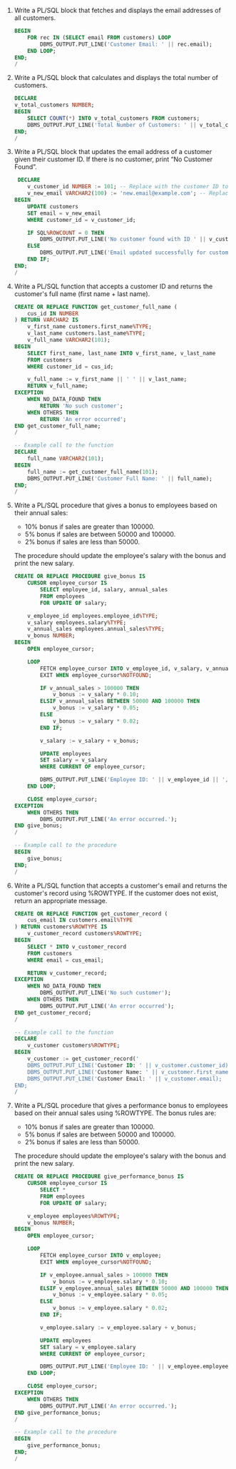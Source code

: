 1. Write a PL/SQL block that fetches and displays the email addresses of all customers.

    ```sql
    BEGIN
        FOR rec IN (SELECT email FROM customers) LOOP
            DBMS_OUTPUT.PUT_LINE('Customer Email: ' || rec.email);
        END LOOP;
    END;
    /
    ```

2. Write a PL/SQL block that calculates and displays the total number of customers.
    
    ```sql
    DECLARE
    v_total_customers NUMBER;
    BEGIN
        SELECT COUNT(*) INTO v_total_customers FROM customers;
        DBMS_OUTPUT.PUT_LINE('Total Number of Customers: ' || v_total_customers);
    END;
    / 
    ```

3. Write a PL/SQL block that updates the email address of a customer given their customer ID. If there is no customer, print “No Customer Found”.

    ```sql
     DECLARE
        v_customer_id NUMBER := 101; -- Replace with the customer ID to update
        v_new_email VARCHAR2(100) := 'new.email@example.com'; -- Replace with the new email address
    BEGIN
        UPDATE customers
        SET email = v_new_email
        WHERE customer_id = v_customer_id;

        IF SQL%ROWCOUNT = 0 THEN
            DBMS_OUTPUT.PUT_LINE('No customer found with ID ' || v_customer_id);
        ELSE
            DBMS_OUTPUT.PUT_LINE('Email updated successfully for customer ID ' || v_customer_id);
        END IF;
    END;
    /   
    ```

4. Write a PL/SQL function that accepts a customer ID and returns the customer's full name (first name + last name).

    ```sql
    CREATE OR REPLACE FUNCTION get_customer_full_name (
        cus_id IN NUMBER
    ) RETURN VARCHAR2 IS
        v_first_name customers.first_name%TYPE;
        v_last_name customers.last_name%TYPE;
        v_full_name VARCHAR2(101);
    BEGIN
        SELECT first_name, last_name INTO v_first_name, v_last_name
        FROM customers
        WHERE customer_id = cus_id;

        v_full_name := v_first_name || ' ' || v_last_name;
        RETURN v_full_name;
    EXCEPTION
        WHEN NO_DATA_FOUND THEN
            RETURN 'No such customer';
        WHEN OTHERS THEN
            RETURN 'An error occurred';
    END get_customer_full_name;
    /

    -- Example call to the function
    DECLARE
        full_name VARCHAR2(101);
    BEGIN
        full_name := get_customer_full_name(101);
        DBMS_OUTPUT.PUT_LINE('Customer Full Name: ' || full_name);
    END;
    /
    ```

5. Write a PL/SQL procedure that gives a bonus to employees based on their annual sales:
    - 10% bonus if sales are greater than 100000.
    - 5% bonus if sales are between 50000 and 100000.
    - 2% bonus if sales are less than 50000.

    The procedure should update the employee's salary with the bonus and print the new salary.

    ```sql
    CREATE OR REPLACE PROCEDURE give_bonus IS
        CURSOR employee_cursor IS
            SELECT employee_id, salary, annual_sales
            FROM employees
            FOR UPDATE OF salary;

        v_employee_id employees.employee_id%TYPE;
        v_salary employees.salary%TYPE;
        v_annual_sales employees.annual_sales%TYPE;
        v_bonus NUMBER;
    BEGIN
        OPEN employee_cursor;

        LOOP
            FETCH employee_cursor INTO v_employee_id, v_salary, v_annual_sales;
            EXIT WHEN employee_cursor%NOTFOUND;

            IF v_annual_sales > 100000 THEN
                v_bonus := v_salary * 0.10;
            ELSIF v_annual_sales BETWEEN 50000 AND 100000 THEN
                v_bonus := v_salary * 0.05;
            ELSE
                v_bonus := v_salary * 0.02;
            END IF;

            v_salary := v_salary + v_bonus;

            UPDATE employees
            SET salary = v_salary
            WHERE CURRENT OF employee_cursor;

            DBMS_OUTPUT.PUT_LINE('Employee ID: ' || v_employee_id || ', New Salary: ' || v_salary);
        END LOOP;

        CLOSE employee_cursor;
    EXCEPTION
        WHEN OTHERS THEN
            DBMS_OUTPUT.PUT_LINE('An error occurred.');
    END give_bonus;
    /

    -- Example call to the procedure
    BEGIN
        give_bonus;
    END;
    /
    ```

6. Write a PL/SQL function that accepts a customer's email and returns the customer's record using %ROWTYPE. If the customer does not exist, return an appropriate message.

    ```sql
    CREATE OR REPLACE FUNCTION get_customer_record (
        cus_email IN customers.email%TYPE
    ) RETURN customers%ROWTYPE IS
        v_customer_record customers%ROWTYPE;
    BEGIN
        SELECT * INTO v_customer_record
        FROM customers
        WHERE email = cus_email;

        RETURN v_customer_record;
    EXCEPTION
        WHEN NO_DATA_FOUND THEN
            DBMS_OUTPUT.PUT_LINE('No such customer');
        WHEN OTHERS THEN
            DBMS_OUTPUT.PUT_LINE('An error occurred');
    END get_customer_record;
    /

    -- Example call to the function
    DECLARE
        v_customer customers%ROWTYPE;
    BEGIN
        v_customer := get_customer_record('
        DBMS_OUTPUT.PUT_LINE('Customer ID: ' || v_customer.customer_id);
        DBMS_OUTPUT.PUT_LINE('Customer Name: ' || v_customer.first_name || ' ' || v_customer.last_name);
        DBMS_OUTPUT.PUT_LINE('Customer Email: ' || v_customer.email);
    END;
    /
    ```

7. Write a PL/SQL procedure that gives a performance bonus to employees based on their annual sales using %ROWTYPE. The bonus rules are:

    - 10% bonus if sales are greater than 100000.
    - 5% bonus if sales are between 50000 and 100000.
    - 2% bonus if sales are less than 50000.

    The procedure should update the employee's salary with the bonus and print the new salary.

    ```sql
    CREATE OR REPLACE PROCEDURE give_performance_bonus IS
        CURSOR employee_cursor IS
            SELECT *
            FROM employees
            FOR UPDATE OF salary;

        v_employee employees%ROWTYPE;
        v_bonus NUMBER;
    BEGIN
        OPEN employee_cursor;

        LOOP
            FETCH employee_cursor INTO v_employee;
            EXIT WHEN employee_cursor%NOTFOUND;

            IF v_employee.annual_sales > 100000 THEN
                v_bonus := v_employee.salary * 0.10;
            ELSIF v_employee.annual_sales BETWEEN 50000 AND 100000 THEN
                v_bonus := v_employee.salary * 0.05;
            ELSE
                v_bonus := v_employee.salary * 0.02;
            END IF;

            v_employee.salary := v_employee.salary + v_bonus;

            UPDATE employees
            SET salary = v_employee.salary
            WHERE CURRENT OF employee_cursor;

            DBMS_OUTPUT.PUT_LINE('Employee ID: ' || v_employee.employee_id || ', New Salary: ' || v_employee.salary);
        END LOOP;

        CLOSE employee_cursor;
    EXCEPTION
        WHEN OTHERS THEN
            DBMS_OUTPUT.PUT_LINE('An error occurred.');
    END give_performance_bonus;
    /

    -- Example call to the procedure
    BEGIN
        give_performance_bonus;
    END;
    /
    ```